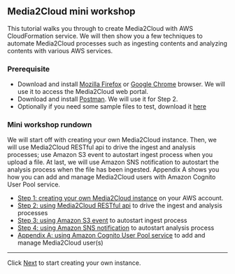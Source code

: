 ## Media2Cloud mini workshop

This tutorial walks you through to create Media2Cloud with AWS CloudFormation service. We will then show you a few techniques to automate Media2Cloud processes such as ingesting contents and analyzing contents with various AWS services.

### Prerequisite
* Download and install [Mozilla Firefox](https://www.mozilla.org/en-US/firefox/new/) or [Google Chrome](https://www.google.com/chrome/) browser. We will use it to access the Media2Cloud web portal.
* Download and install [Postman](https://www.getpostman.com/apps). We will use it for Step 2.
* Optionally if you need some sample files to test, download it [here](http://d2yqlwoly7fl0b.cloudfront.net/tutorials/samples/sample-files.zip)


### Mini workshop rundown
We will start off with creating your own Media2Cloud instance. Then, we will use Media2Cloud RESTful api to drive the ingest and analysis processes; use Amazon S3 event to autostart ingest process when you upload a file. At last, we will use Amazon SNS notification to autostart the analysis process when the file has been ingested. Appendix A shows you how you can add and manage Media2Cloud users with Amazon Cognito User Pool service.


* [Step 1: creating your own Media2Cloud instance](./1-create-stack.md) on your AWS account.
* [Step 2: using Media2Cloud RESTful api](./2-restful-api.md) to drive the ingest and analysis processes
* [Step 3: using Amazon S3 event](./3-s3-event-trigger.md) to autostart ingest process
* [Step 4: using Amazon SNS notification](./4-sns-notification.md) to autostart analysis process
* [Appendix A: using Amazon Cognito User Pool service](./appendix-a-add-cognito-user.md) to add and manage Media2Cloud user(s)

----

Click [Next](./1-create-stack.md) to start creating your own instance.
